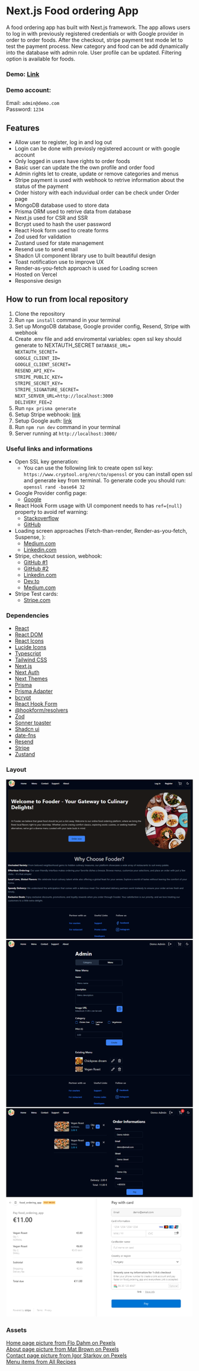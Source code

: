# **Next.js Food ordering App**

A food ordering app has built with Next.js framework. The app allows users to log in with previously registered credentials or with Google provider in order to order foods. After the checkout, stripe payment test mode let to test the payment process. New category and food can be add dynamically into the database with admin role. User profile can be updated. Filtering option is available for foods.

### Demo: [Link](https://food-ordering-app-chi-nine.vercel.app/)

### Demo account:

Email: `admin@demo.com`<br>
Password: `1234`

## Features

- Allow user to register, log in and log out
- Login can be done with previosly registered account or with google account
- Only logged in users have rights to order foods
- Basic user can update the the own profile and order food
- Admin rights let to create, update or remove categories and menus
- Stripe payment is used with webhook to retrive information about the status of the payment
- Order history with each induvidual order can be check under Order page
- MongoDB database used to store data
- Prisma ORM used to retrive data from database
- Next.js used for CSR and SSR
- Bcrypt used to hash the user password
- React Hook form used to create forms
- Zod used for validation
- Zustand used for state management
- Resend use to send email
- Shadcn UI component library use to built beautiful design
- Toast notification use to improve UX
- Render-as-you-fetch approach is used for Loading screen
- Hosted on Vercel
- Responsive design

## How to run from local repository

1. Clone the repository
2. Run `npm install` command in your terminal
3. Set up MongoDB database, Google provider config, Resend, Stripe with webhook
4. Create .env file and add enviromental variables:
   open ssl key should generate to NEXTAUTH_SECRET
   `DATABASE_URL=`<br>
   `NEXTAUTH_SECRET=`<br>
   `GOOGLE_CLIENT_ID=`<br>
   `GOOGLE_CLIENT_SECRET=`<br>
   `RESEND_API_KEY=`<br>
   `STRIPE_PUBLIC_KEY=`<br>
   `STRIPE_SECRET_KEY=`<br>
   `STRIPE_SIGNATURE_SECRET=`<br>
   `NEXT_SERVER_URL=http://localhost:3000`<br>
   `DELIVERY_FEE=2`
5. Run `npx prisma generate`
6. Setup Stripe webhook: [link](https://dashboard.stripe.com/test/webhooks)
7. Setup Google auth: [link](https://console.developers.google.com/apis/credentials)
8. Run `npm run dev` command in your terminal
9. Server running at `http://localhost:3000/`

### Useful links and informations

- Open SSL key generation:
  - You can use the following link to create open ssl key: `https://www.cryptool.org/en/cto/openssl` or you can install open ssl and generate key from terminal. To generate code you should run: `openssl rand -base64 32`
- Google Provider config page:
  - [Google](https://console.developers.google.com/apis/credentials)
- React Hook Form usage with UI component needs to has `ref={null}` property to avoid ref warning:
  - [Stackoverflow](https://stackoverflow.com/questions/67877887/react-hook-form-v7-function-components-cannot-be-given-refs-attempts-to-access)
  - [GitHub](https://github.com/react-hook-form/react-hook-form/issues/3411)
- Loading screen approaches (Fetch-than-render, Render-as-you-fetch, Suspense, ):
  - [Medium.com](https://medium.com/jspoint/introduction-to-react-v18-suspense-and-render-as-you-fetch-approach-1b259551a4c0)
  - [Linkedin.com](https://www.linkedin.com/pulse/fetch-then-render-render-as-you-fetch-fetch-on-render-amit-pal/)
- Stripe, checkout session, webhook:
  - [GitHub #1](https://github.com/stripe/stripe-node)
  - [GitHub #2](https://github.com/stripe-samples/accept-a-payment/blob/main/prebuilt-checkout-page/server/node/server.js)
  - [Linkedin.com](https://www.linkedin.com/pulse/how-create-stripe-webhook-nextjs-1344-mohsin-ali-soomro/)
  - [Dev.to](https://dev.to/mohsinalisoomro/how-to-create-stripe-webhook-in-nextjs-1344-5fn)
  - [Medium.com](https://medium.com/@levi.schouten.werk/building-a-payment-flow-in-next-js-13-using-stripe-mailsender-and-webhooks-291996bf1b24)
- Stripe Test cards:
  - [Stripe.com](https://stripe.com/docs/checkout/quickstart#testing)

### Dependencies

- [React](https://react.dev/)
- [React DOM](https://www.npmjs.com/package/react-dom)
- [React Icons](https://www.npmjs.com/package/react-icons)
- [Lucide Icons](https://lucide.dev/)
- [Typescript](https://www.typescriptlang.org/)
- [Tailwind CSS](https://tailwindcss.com/)
- [Next.js](https://nextjs.org/)
- [Next Auth](https://next-auth.js.org/)
- [Next Themes](https://www.npmjs.com/package/next-themes)
- [Prisma](https://www.prisma.io/)
- [Prisma Adapter](https://authjs.dev/reference/adapter/prisma)
- [bcrypt](https://www.npmjs.com/package/bcrypt)
- [React Hook Form](https://react-hook-form.com/)
- [@hookform/resolvers](https://www.npmjs.com/package/@hookform/resolvers)
- [Zod](https://zod.dev/)
- [Sonner toaster](https://sonner.emilkowal.ski/)
- [Shadcn ui](https://ui.shadcn.com/)
- [date-fns](https://date-fns.org/)
- [Resend](https://resend.com/)
- [Stripe](https://stripe.com/)
- [Zustand](https://docs.pmnd.rs/zustand/getting-started/introduction)

### Layout

![layout-1 picture](https://github.com/ev0clu/food-ordering-app/blob/main/layout-1.png?raw=true)<br>
![layout-2 picture](https://github.com/ev0clu/food-ordering-app/blob/main/layout-2.png?raw=true)<br>
![layout-3 picture](https://github.com/ev0clu/food-ordering-app/blob/main/layout-3.png?raw=true)<br>
![layout-4  picture](https://github.com/ev0clu/food-ordering-app/blob/main/layout-4.png?raw=true)<br>

### Assets

[Home page picture from Flo Dahm on Pexels](https://www.pexels.com/photo/dinnerware-on-table-541216/)<br>
[About page picture from Mat Brown on Pexels](https://www.pexels.com/photo/close-up-photo-of-dinnerware-set-on-top-of-table-with-glass-cups-1395967/)<br>
[Contact page picture from Igor Starkov on Pexels](https://www.pexels.com/photo/two-green-potted-plants-791810/)<br>
[Menu items from All Recipes](https://www.allrecipes.com/)<br>
